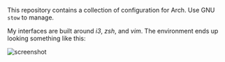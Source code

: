 This repository contains a collection of configuration for Arch. Use GNU `stow` to manage.

My interfaces are built around *i3*, *zsh*, and *vim*. The environment ends up looking something like this:

![screenshot](https://github.com/denten/.dotfiles/raw/master/layoutidea.png)
